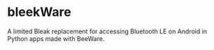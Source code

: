 # bleekWare
A limited Bleak replacement for accessing Bluetooth LE on Android in Python apps made with BeeWare.
